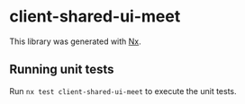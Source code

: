 # client-shared-ui-meet

This library was generated with [Nx](https://nx.dev).

## Running unit tests

Run `nx test client-shared-ui-meet` to execute the unit tests.
